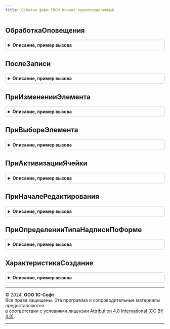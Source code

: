 ```yaml
---
title: События форм ГИСМ клиент переопределяемый
---
```



## ОбработкаОповещения
<details style="margin: 1em 0; padding: 0.5em; border: 1px solid #ccc; border-radius: 6px;">

<summary style="font-weight: bold; cursor: pointer;">Описание, пример вызова</summary>

```bsl

Процедура ОбработкаОповещения(Форма, ИмяСобытия, Параметр, Источник, ДополнительныеПараметры) Экспорт
```

Пример вызова
```bsl
СобытияФормГИСМКлиентПереопределяемый.ОбработкаОповещения(Форма, ИмяСобытия, Параметр, Источник, ДополнительныеПараметры) 
```
</details>

## ПослеЗаписи
<details style="margin: 1em 0; padding: 0.5em; border: 1px solid #ccc; border-radius: 6px;">

<summary style="font-weight: bold; cursor: pointer;">Описание, пример вызова</summary>

```bsl

Процедура ПослеЗаписи(Форма, ПараметрыЗаписи) Экспорт
```

Пример вызова
```bsl
СобытияФормГИСМКлиентПереопределяемый.ПослеЗаписи(Форма, ПараметрыЗаписи) 
```
</details>

## ПриИзмененииЭлемента
<details style="margin: 1em 0; padding: 0.5em; border: 1px solid #ccc; border-radius: 6px;">

<summary style="font-weight: bold; cursor: pointer;">Описание, пример вызова</summary>

```bsl

// Переопределяемая процедура, вызываемая из одноименного обработчика события элемента.
//
// Параметры:
//   Форма                   - ФормаКлиентскогоПриложения - форма, из которой происходит вызов процедуры.
//   Элемент                 - ЭлементФормы     - элемент-источник события "При изменении"
//   ДополнительныеПараметры - Структура        - значения дополнительных параметров влияющих на обработку.
//
Процедура ПриИзмененииЭлемента(Форма, Элемент, ДополнительныеПараметры) Экспорт
```

Пример вызова
```bsl
СобытияФормГИСМКлиентПереопределяемый.ПриИзмененииЭлемента(Форма, Элемент, ДополнительныеПараметры) 
```
</details>

## ПриВыбореЭлемента
<details style="margin: 1em 0; padding: 0.5em; border: 1px solid #ccc; border-radius: 6px;">

<summary style="font-weight: bold; cursor: pointer;">Описание, пример вызова</summary>

```bsl

// Переопределяемая процедура, вызываемая из одноименного обработчика события элемента.
//
Процедура ПриВыбореЭлемента(Форма, Элемент, ВыбраннаяСтрока, Поле, СтандартнаяОбработка, ДополнительныеПараметры) Экспорт
```

Пример вызова
```bsl
СобытияФормГИСМКлиентПереопределяемый.ПриВыбореЭлемента(Форма, Элемент, ВыбраннаяСтрока, Поле, СтандартнаяОбработка, ДополнительныеПараметры) 
```
</details>

## ПриАктивизацииЯчейки
<details style="margin: 1em 0; padding: 0.5em; border: 1px solid #ccc; border-radius: 6px;">

<summary style="font-weight: bold; cursor: pointer;">Описание, пример вызова</summary>

```bsl

// Переопределяемая процедура, вызываемая из одноименного обработчика события элемента.
//
Процедура ПриАктивизацииЯчейки(Форма, Элемент, ДополнительныеПараметры) Экспорт
```

Пример вызова
```bsl
СобытияФормГИСМКлиентПереопределяемый.ПриАктивизацииЯчейки(Форма, Элемент, ДополнительныеПараметры) 
```
</details>

## ПриНачалеРедактирования
<details style="margin: 1em 0; padding: 0.5em; border: 1px solid #ccc; border-radius: 6px;">

<summary style="font-weight: bold; cursor: pointer;">Описание, пример вызова</summary>

```bsl

// Переопределяемая процедура, вызываемая из одноименного обработчика события элемента.
//
Процедура ПриНачалеРедактирования(Форма, Элемент, НоваяСтрока, Копирование, ДополнительныеПараметры) Экспорт
```

Пример вызова
```bsl
СобытияФормГИСМКлиентПереопределяемый.ПриНачалеРедактирования(Форма, Элемент, НоваяСтрока, Копирование, ДополнительныеПараметры) 
```
</details>

## ПриОпределенииТипаНадписиПоФорме
<details style="margin: 1em 0; padding: 0.5em; border: 1px solid #ccc; border-radius: 6px;">

<summary style="font-weight: bold; cursor: pointer;">Описание, пример вызова</summary>

```bsl

// Заполняет требуемый тип надписи в прикладной форме из фиксированного списка:
//   УведомлениеОбОтгрузке
//   УведомлениеОСписании
//   <пустая строка> (надпись не требуется)
//
// Параметры:
//   Форма      - ФормаКлиентскогоПриложения - форма для размещения надписи
//   ТипНадписи - Строка           - тип надписи связанных документов ГИСМ
Процедура ПриОпределенииТипаНадписиПоФорме(Форма, ТипНадписи) Экспорт
```

Пример вызова
```bsl
СобытияФормГИСМКлиентПереопределяемый.ПриОпределенииТипаНадписиПоФорме(Форма, ТипНадписи) 
```
</details>

## ХарактеристикаСоздание
<details style="margin: 1em 0; padding: 0.5em; border: 1px solid #ccc; border-radius: 6px;">

<summary style="font-weight: bold; cursor: pointer;">Описание, пример вызова</summary>

```bsl

// Выполняет действия при создании характеристики в таблице Товары.
//
// Параметры:
//  Форма                - ФормаКлиентскогоПриложения            - форма, в которой произошло событие,
//  ТекущаяСтрока        - ДанныеФормыЭлементКоллекции - строка таблицы товаров,
//  Элемент              - ПолеФормы                   - поле, в котором происходит создание характеристики,
//  СтандартнаяОбработка - Булево                      - признак отказа от стандартной обработки события.
Процедура ХарактеристикаСоздание(Форма, ТекущаяСтрока, Элемент, СтандартнаяОбработка) Экспорт
```

Пример вызова
```bsl
СобытияФормГИСМКлиентПереопределяемый.ХарактеристикаСоздание(Форма, ТекущаяСтрока, Элемент, СтандартнаяОбработка) 
```
</details>

---

© 2024, **ООО 1С-Софт**  
Все права защищены. Эта программа и сопроводительные материалы предоставляются  
в соответствии с условиями лицензии [Attribution 4.0 International (CC BY 4.0)](https://creativecommons.org/licenses/by/4.0/legalcode).

---
